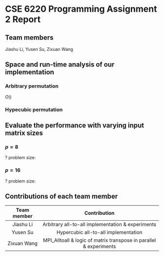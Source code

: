 # CSE 6220 Programming Assignment 2 Report

## Team members

Jiashu Li, Yusen Su, Zixuan Wang

## Space and run-time analysis of our implementation

### Arbitrary permutation

$O()$

### Hypecubic permutation

## Evaluate the performance with varying input matrix sizes

### $p = 8$

? problem size: 

### $p = 16$

? problem size: 

## Contributions of each team member
| Team member | Contribution |
| :------------------: | :----------: |
|  Jiashu Li  | Arbitrary all-to-all implementation & experiments |
|  Yusen Su |  Hypercubic all-to-all implementation   |
| Zixuan Wang  | MPI_Alltoall & logic of matrix transpose in parallel & experiments |
